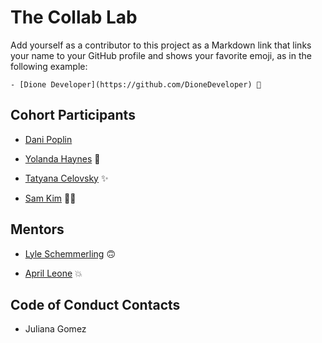 # The Collab Lab

Add yourself as a contributor to this project as a Markdown link that links your name to your GitHub profile and shows your favorite emoji, as in the following example:

    - [Dione Developer](https://github.com/DioneDeveloper) 💅

## Cohort Participants

- [Dani Poplin](https://github.com/DPoplin)

- [Yolanda Haynes](https://github.com/YolandaHaynes) 🎊

- [Tatyana Celovsky](https://github.com/tcelovsky) :sparkles:

- [Sam Kim](https://github.com/AirZT11) 🖖🏼

## Mentors

- [Lyle Schemmerling](https://github.com/lyleschemmerling) 🙃

- [April Leone](https://github.com/aprilleone) 💥

## Code of Conduct Contacts

- Juliana Gomez
